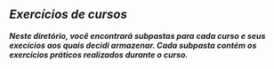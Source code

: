 ## <i>Exercícios de cursos
<i><b>Neste diretório, você encontrará subpastas para cada curso e seus execícios aos quais decidi armazenar. Cada subpasta contém os exercícios práticos realizados durante o curso.